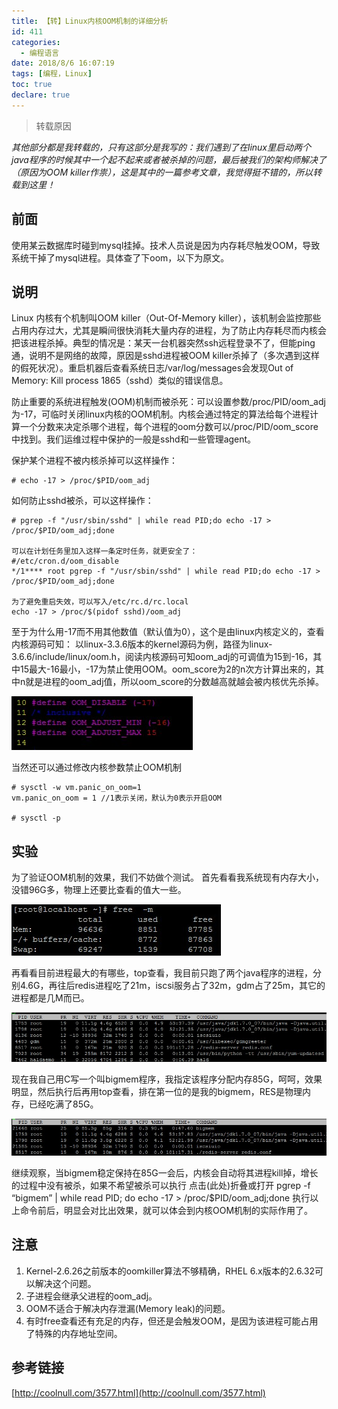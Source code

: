 ```yaml
---
title: 【转】Linux内核OOM机制的详细分析
id: 411
categories:
  - 编程语言
date: 2018/8/6 16:07:19     
tags: [编程，Linux]
toc: true
declare: true
---
```

> 转载原因
> 
*其他部分都是我转载的，只有这部分是我写的：我们遇到了在linux里启动两个java程序的时候其中一个起不起来或者被杀掉的问题，最后被我们的架构师解决了（原因为OOM killer作祟），这是其中的一篇参考文章，我觉得挺不错的，所以转载到这里！*

## 前面

使用某云数据库时碰到mysql挂掉。技术人员说是因为内存耗尽触发OOM，导致系统干掉了mysql进程。具体查了下oom，以下为原文。


## 说明

Linux 内核有个机制叫OOM killer（Out-Of-Memory killer），该机制会监控那些占用内存过大，尤其是瞬间很快消耗大量内存的进程，为了防止内存耗尽而内核会把该进程杀掉。典型的情况是：某天一台机器突然ssh远程登录不了，但能ping通，说明不是网络的故障，原因是sshd进程被OOM killer杀掉了（多次遇到这样的假死状况）。重启机器后查看系统日志/var/log/messages会发现Out of Memory: Kill process 1865（sshd）类似的错误信息。

防止重要的系统进程触发(OOM)机制而被杀死：可以设置参数/proc/PID/oom_adj为-17，可临时关闭linux内核的OOM机制。内核会通过特定的算法给每个进程计算一个分数来决定杀哪个进程，每个进程的oom分数可以/proc/PID/oom_score中找到。我们运维过程中保护的一般是sshd和一些管理agent。

保护某个进程不被内核杀掉可以这样操作：

``` shell
# echo -17 > /proc/$PID/oom_adj
```

如何防止sshd被杀，可以这样操作：

``` shell
# pgrep -f "/usr/sbin/sshd" | while read PID;do echo -17 > /proc/$PID/oom_adj;done

可以在计划任务里加入这样一条定时任务，就更安全了：
#/etc/cron.d/oom_disable
*/1**** root pgrep -f "/usr/sbin/sshd" | while read PID;do echo -17 > /proc/$PID/oom_adj;done

为了避免重启失效，可以写入/etc/rc.d/rc.local
echo -17 > /proc/$(pidof sshd)/oom_adj
```
至于为什么用-17而不用其他数值（默认值为0），这个是由linux内核定义的，查看内核源码可知：
以linux-3.3.6版本的kernel源码为例，路径为linux-3.6.6/include/linux/oom.h，阅读内核源码可知oom_adj的可调值为15到-16，其中15最大-16最小，-17为禁止使用OOM。oom_score为2的n次方计算出来的，其中n就是进程的oom_adj值，所以oom_score的分数越高就越会被内核优先杀掉。

![img](/img/xjy/p48001.jpg)<br/>

当然还可以通过修改内核参数禁止OOM机制

``` shell
# sysctl -w vm.panic_on_oom=1
vm.panic_on_oom = 1 //1表示关闭，默认为0表示开启OOM

# sysctl -p
```


## 实验

为了验证OOM机制的效果，我们不妨做个测试。
首先看看我系统现有内存大小，没错96G多，物理上还要比查看的值大一些。

![img](/img/xjy/p48002.jpg)<br/>

再看看目前进程最大的有哪些，top查看，我目前只跑了两个java程序的进程，分别4.6G，再往后redis进程吃了21m，iscsi服务占了32m，gdm占了25m，其它的进程都是几M而已。

![img](/img/xjy/p48003.jpg)<br/>

现在我自己用C写一个叫bigmem程序，我指定该程序分配内存85G，呵呵，效果明显，然后执行后再用top查看，排在第一位的是我的bigmem，RES是物理内存，已经吃满了85G。

![img](/img/xjy/p48004.jpg)<br/>

继续观察，当bigmem稳定保持在85G一会后，内核会自动将其进程kill掉，增长的过程中没有被杀，如果不希望被杀可以执行
点击(此处)折叠或打开
pgrep -f “bigmem” | while read PID; do echo -17 > /proc/$PID/oom_adj;done
执行以上命令前后，明显会对比出效果，就可以体会到内核OOM机制的实际作用了。

## 注意

1. Kernel-2.6.26之前版本的oomkiller算法不够精确，RHEL 6.x版本的2.6.32可以解决这个问题。
2. 子进程会继承父进程的oom_adj。
3. OOM不适合于解决内存泄漏(Memory leak)的问题。
4. 有时free查看还有充足的内存，但还是会触发OOM，是因为该进程可能占用了特殊的内存地址空间。

## 参考链接

[http://coolnull.com/3577.html](http://coolnull.com/3577.html)


